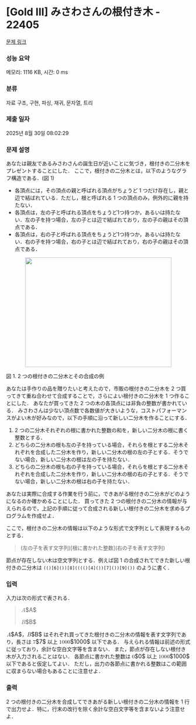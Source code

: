 # [Gold III] みさわさんの根付き木 - 22405 

[문제 링크](https://www.acmicpc.net/problem/22405) 

### 성능 요약

메모리: 1116 KB, 시간: 0 ms

### 분류

자료 구조, 구현, 파싱, 재귀, 문자열, 트리

### 제출 일자

2025년 8월 30일 08:02:29

### 문제 설명

<p>あなたは親友であるみさわさんの誕生日が近いことに気づき，根付きの二分木をプレゼントすることにした． ここで，根付きの二分木とは，以下のようなグラフ構造である．(図 1)</p>

<ul>
	<li>各頂点には，その頂点の親と呼ばれる頂点がちょうど 1 つだけ存在し，親と辺で結ばれている．ただし，根と呼ばれる 1 つの頂点のみ，例外的に親を持たない．</li>
	<li>各頂点は，左の子と呼ばれる頂点をちょうど1つ持つか，あるいは持たない．左の子を持つ場合，左の子とは辺で結ばれており，左の子の親はその頂点である．</li>
	<li>各頂点は，右の子と呼ばれる頂点をちょうど1つ持つか，あるいは持たない．右の子を持つ場合，右の子とは辺で結ばれており，右の子の親はその頂点である．</li>
</ul>

<p style="text-align: center;"><img alt="" src="https://upload.acmicpc.net/4645131b-b1e3-42bb-8140-4bd1cd06bf58/-/preview/" style="width: 400px; height: 300px;"></p>

<p>図 1. 2 つの根付きの二分木とその合成の例</p>

<p>あなたは手作りの品を贈りたいと考えたので，市販の根付きの二分木を 2 つ買ってきて重ね合わせて合成することで，さらによい根付きの二分木を 1 つ作ることにした． あなたが買ってきた 2 つの木の各頂点には非負の整数が書かれている． みさわさんは少ない頂点数で各数値が大きいような，コストパフォーマンスがよい木が好みなので，以下の手順に沿って新しい二分木を作ることにする．</p>

<ol>
	<li>2 つの二分木それぞれの根に書かれた整数の和を，新しい二分木の根に書く整数とする．</li>
	<li>どちらの二分木の根も左の子を持っている場合，それらを根とする二分木それぞれを合成した二分木を作り，新しい二分木の根の左の子とする．そうでない場合，新しい二分木の根は左の子を持たない．</li>
	<li>どちらの二分木の根も右の子を持っている場合，それらを根とする二分木それぞれを合成した二分木を作り，新しい二分木の根の右の子とする．そうでない場合，新しい二分木の根は右の子を持たない．</li>
</ol>

<p>あなたは実際に合成する作業を行う前に，できあがる根付きの二分木がどのようになるのか確かめることにした． 買ってきた 2 つの根付きの二分木の情報が与えられるので，上記の手順に従って合成される新しい根付きの二分木を求めるプログラムを作成せよ．</p>

<p>ここで，根付きの二分木の情報は以下のような形式で文字列として表現するものとする．</p>

<blockquote>(左の子を表す文字列)[根に書かれた整数](右の子を表す文字列)</blockquote>

<p>節点が存在しない木は空文字列とする．例えば図 1 の合成されてできた新しい根付きの二分木は <code>(()[6]())[8](((()[4]())[7]())[9]())</code> のように書く．</p>

### 입력 

 <p>入力は次の形式で表される．</p>

<blockquote>
<p><mjx-container class="MathJax" jax="CHTML" style="font-size: 109%; position: relative;"> <mjx-math class="MJX-TEX" aria-hidden="true"><mjx-mi class="mjx-i"><mjx-c class="mjx-c1D434 TEX-I"></mjx-c></mjx-mi></mjx-math><mjx-assistive-mml unselectable="on" display="inline"><math xmlns="http://www.w3.org/1998/Math/MathML"><mi>A</mi></math></mjx-assistive-mml><span aria-hidden="true" class="no-mathjax mjx-copytext">$A$</span> </mjx-container></p>

<p><mjx-container class="MathJax" jax="CHTML" style="font-size: 109%; position: relative;"> <mjx-math class="MJX-TEX" aria-hidden="true"><mjx-mi class="mjx-i"><mjx-c class="mjx-c1D435 TEX-I"></mjx-c></mjx-mi></mjx-math><mjx-assistive-mml unselectable="on" display="inline"><math xmlns="http://www.w3.org/1998/Math/MathML"><mi>B</mi></math></mjx-assistive-mml><span aria-hidden="true" class="no-mathjax mjx-copytext">$B$</span> </mjx-container></p>
</blockquote>

<p><mjx-container class="MathJax" jax="CHTML" style="font-size: 109%; position: relative;"> <mjx-math class="MJX-TEX" aria-hidden="true"><mjx-mi class="mjx-i"><mjx-c class="mjx-c1D434 TEX-I"></mjx-c></mjx-mi></mjx-math><mjx-assistive-mml unselectable="on" display="inline"><math xmlns="http://www.w3.org/1998/Math/MathML"><mi>A</mi></math></mjx-assistive-mml><span aria-hidden="true" class="no-mathjax mjx-copytext">$A$</span></mjx-container>，<mjx-container class="MathJax" jax="CHTML" style="font-size: 109%; position: relative;"><mjx-math class="MJX-TEX" aria-hidden="true"><mjx-mi class="mjx-i"><mjx-c class="mjx-c1D435 TEX-I"></mjx-c></mjx-mi></mjx-math><mjx-assistive-mml unselectable="on" display="inline"><math xmlns="http://www.w3.org/1998/Math/MathML"><mi>B</mi></math></mjx-assistive-mml><span aria-hidden="true" class="no-mathjax mjx-copytext">$B$</span></mjx-container> はそれぞれ買ってきた根付きの二分木の情報を表す文字列であり，長さは <mjx-container class="MathJax" jax="CHTML" style="font-size: 109%; position: relative;"><mjx-math class="MJX-TEX" aria-hidden="true"><mjx-mn class="mjx-n"><mjx-c class="mjx-c37"></mjx-c></mjx-mn></mjx-math><mjx-assistive-mml unselectable="on" display="inline"><math xmlns="http://www.w3.org/1998/Math/MathML"><mn>7</mn></math></mjx-assistive-mml><span aria-hidden="true" class="no-mathjax mjx-copytext">$7$</span></mjx-container> 以上 <mjx-container class="MathJax" jax="CHTML" style="font-size: 109%; position: relative;"><mjx-math class="MJX-TEX" aria-hidden="true"><mjx-mn class="mjx-n"><mjx-c class="mjx-c31"></mjx-c><mjx-c class="mjx-c30"></mjx-c><mjx-c class="mjx-c30"></mjx-c><mjx-c class="mjx-c30"></mjx-c></mjx-mn></mjx-math><mjx-assistive-mml unselectable="on" display="inline"><math xmlns="http://www.w3.org/1998/Math/MathML"><mn>1000</mn></math></mjx-assistive-mml><span aria-hidden="true" class="no-mathjax mjx-copytext">$1000$</span></mjx-container> 以下である． 与えられる情報は前述の形式に従っており，余計な空白文字等を含まない． また，節点が存在しない根付き木が入力されることはない． 各節点に書かれた整数は <mjx-container class="MathJax" jax="CHTML" style="font-size: 109%; position: relative;"><mjx-math class="MJX-TEX" aria-hidden="true"><mjx-mn class="mjx-n"><mjx-c class="mjx-c30"></mjx-c></mjx-mn></mjx-math><mjx-assistive-mml unselectable="on" display="inline"><math xmlns="http://www.w3.org/1998/Math/MathML"><mn>0</mn></math></mjx-assistive-mml><span aria-hidden="true" class="no-mathjax mjx-copytext">$0$</span></mjx-container> 以上 <mjx-container class="MathJax" jax="CHTML" style="font-size: 109%; position: relative;"><mjx-math class="MJX-TEX" aria-hidden="true"><mjx-mn class="mjx-n"><mjx-c class="mjx-c31"></mjx-c><mjx-c class="mjx-c30"></mjx-c><mjx-c class="mjx-c30"></mjx-c><mjx-c class="mjx-c30"></mjx-c></mjx-mn></mjx-math><mjx-assistive-mml unselectable="on" display="inline"><math xmlns="http://www.w3.org/1998/Math/MathML"><mn>1000</mn></math></mjx-assistive-mml><span aria-hidden="true" class="no-mathjax mjx-copytext">$1000$</span></mjx-container> 以下であると仮定してよい． ただし，出力の各節点に書かれる整数はこの範囲に収まらない場合もあることに注意せよ．</p>

### 출력 

 <p>2 つの根付きの二分木を合成してできあがる新しい根付きの二分木の情報を 1 行で出力せよ．特に，行末の改行を除く余計な空白文字等を含まないよう注意せよ．</p>

